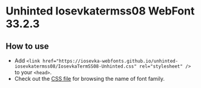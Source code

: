 # Unhinted Iosevkatermss08 WebFont 33.2.3

## How to use

- Add `<link href="https://iosevka-webfonts.github.io/unhinted-iosevkatermss08/IosevkaTermSS08-Unhinted.css" rel="stylesheet" />` to your `<head>`.
- Check out the [CSS file](./IosevkaTermSS08-Unhinted.css) for browsing the name of font family.
